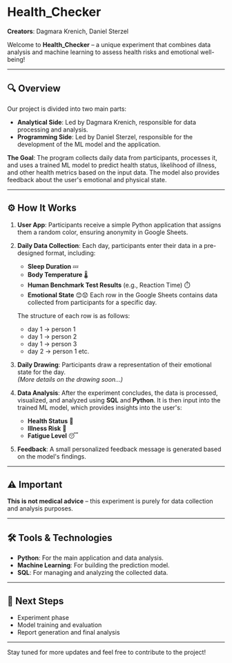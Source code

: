 # Health_Checker
**Creators**: Dagmara Krenich, Daniel Sterzel

Welcome to **Health_Checker** – a unique experiment that combines data analysis and machine learning to assess health risks and emotional well-being!

---

## 🔍 Overview

Our project is divided into two main parts:

- **Analytical Side**: Led by Dagmara Krenich, responsible for data processing and analysis.
- **Programming Side**: Led by Daniel Sterzel, responsible for the development of the ML model and the application.

**The Goal**: 
The program collects daily data from participants, processes it, and uses a trained ML model to predict health status, likelihood of illness, and other health metrics based on the input data. The model also provides feedback about the user's emotional and physical state.

---

## ⚙️ How It Works

1. **User App**: 
   Participants receive a simple Python application that assigns them a random color, ensuring anonymity in Google Sheets.
   
2. **Daily Data Collection**: 
   Each day, participants enter their data in a pre-designed format, including:
   - **Sleep Duration** 💤
   - **Body Temperature** 🌡️
   - **Human Benchmark Test Results** (e.g., Reaction Time) ⏱️
   - **Emotional State** 😊😟
   Each row in the Google Sheets contains data collected from participants for a specific day.

   The structure of each row is as follows:
   - day 1 -> person 1
   - day 1 -> person 2
   - day 1 -> person 3
   - day 2 -> person 1
   etc.

3. **Daily Drawing**: 
   Participants draw a representation of their emotional state for the day.  
   *(More details on the drawing soon...)*

4. **Data Analysis**: 
   After the experiment concludes, the data is processed, visualized, and analyzed using **SQL** and **Python**. It is then input into the trained ML model, which provides insights into the user's:
   - **Health Status** 🏥
   - **Illness Risk** 🤒
   - **Fatigue Level** 😴

5. **Feedback**: 
   A small personalized feedback message is generated based on the model's findings.

---

## ⚠️ Important

**This is not medical advice** – this experiment is purely for data collection and analysis purposes.

---

## 🛠️ Tools & Technologies

- **Python**: For the main application and data analysis.
- **Machine Learning**: For building the prediction model.
- **SQL**: For managing and analyzing the collected data.

---

## 📅 Next Steps

- Experiment phase
- Model training and evaluation
- Report generation and final analysis

---

Stay tuned for more updates and feel free to contribute to the project!

